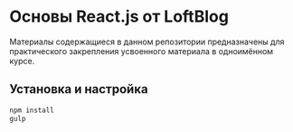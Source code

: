 # Основы React.js от LoftBlog

Материалы содержащиеся в данном репозитории предназначены для практического закрепления усвоенного материала в одноимённом курсе.

Установка и настройка
---------------------
```bash
npm install
gulp
```
